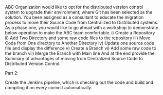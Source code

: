 ABC Organization would like to opt for the distributed version control system to upgrade their environment; where Git has been selected as the solution.
You been assigned as a consultant to educate the migration process to move their Source Code from Centralized to Distributed systems. As a phase one, you would like to go ahead with a workshop to demonstrate below operation to make the ABC team comfortable.
i) Create a Repository
ii) Add Two Directory and some raw code files to the repository
iii) Move Code from One directory to Another Directory
iv) Update one source code file and display the difference
v) Create a Branch
vi) Add some raw code to the branch
vii) Merge the Branch with Main line
And at the end provide the Summary of advantages of moving from Centralized Source Code to Distributed Version Control.

Part 2:

Create the Jenkins pipeline, which is checking out the code and build and compiling it on every commit automatically.